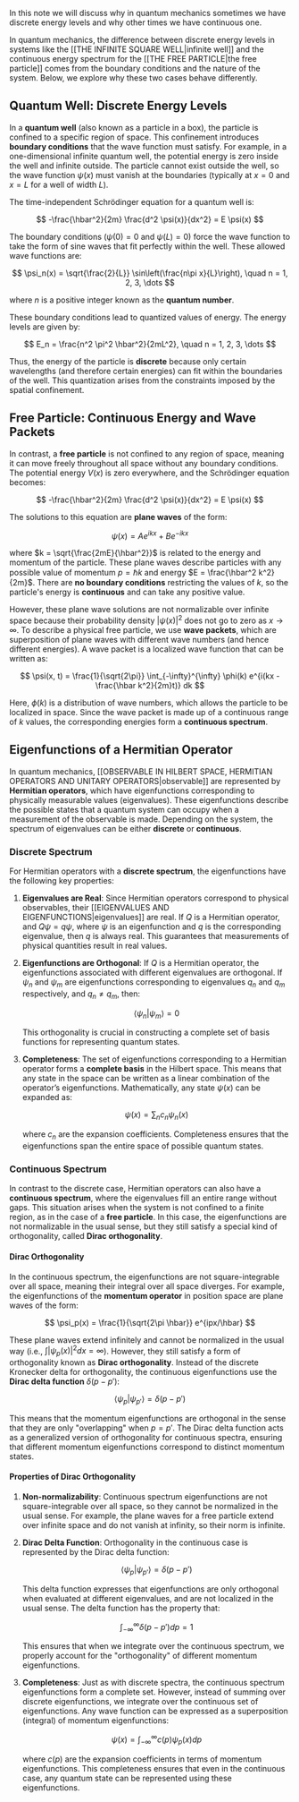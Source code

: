 In this note we will discuss why in quantum mechanics sometimes we have discrete energy levels and why other times we have continuous one.

In quantum mechanics, the difference between discrete energy levels in systems like the [[THE INFINITE SQUARE WELL|infinite well]] and the continuous energy spectrum for the [[THE FREE PARTICLE|the free particle]] comes from the boundary conditions and the nature of the system. Below, we explore why these two cases behave differently.
## Quantum Well: Discrete Energy Levels

In a **quantum well** (also known as a particle in a box), the particle is confined to a specific region of space. This confinement introduces **boundary conditions** that the wave function must satisfy. For example, in a one-dimensional infinite quantum well, the potential energy is zero inside the well and infinite outside. The particle cannot exist outside the well, so the wave function $\psi(x)$ must vanish at the boundaries (typically at $x = 0$ and $x = L$ for a well of width $L$).

The time-independent Schrödinger equation for a quantum well is:

$$
-\frac{\hbar^2}{2m} \frac{d^2 \psi(x)}{dx^2} = E \psi(x)
$$

The boundary conditions ($\psi(0) = 0$ and $\psi(L) = 0$) force the wave function to take the form of sine waves that fit perfectly within the well. These allowed wave functions are:

$$
\psi_n(x) = \sqrt{\frac{2}{L}} \sin\left(\frac{n\pi x}{L}\right), \quad n = 1, 2, 3, \dots
$$

where $n$ is a positive integer known as the **quantum number**.

These boundary conditions lead to quantized values of energy. The energy levels are given by:

$$
E_n = \frac{n^2 \pi^2 \hbar^2}{2mL^2}, \quad n = 1, 2, 3, \dots
$$

Thus, the energy of the particle is **discrete** because only certain wavelengths (and therefore certain energies) can fit within the boundaries of the well. This quantization arises from the constraints imposed by the spatial confinement.

## Free Particle: Continuous Energy and Wave Packets

In contrast, a **free particle** is not confined to any region of space, meaning it can move freely throughout all space without any boundary conditions. The potential energy $V(x)$ is zero everywhere, and the Schrödinger equation becomes:

$$
-\frac{\hbar^2}{2m} \frac{d^2 \psi(x)}{dx^2} = E \psi(x)
$$

The solutions to this equation are **plane waves** of the form:

$$
\psi(x) = Ae^{ikx} + Be^{-ikx}
$$

where $k = \sqrt{\frac{2mE}{\hbar^2}}$ is related to the energy and momentum of the particle. These plane waves describe particles with any possible value of momentum $p = \hbar k$ and energy $E = \frac{\hbar^2 k^2}{2m}$. There are **no boundary conditions** restricting the values of $k$, so the particle's energy is **continuous** and can take any positive value.

However, these plane wave solutions are not normalizable over infinite space because their probability density $|\psi(x)|^2$ does not go to zero as $x \to \infty$. To describe a physical free particle, we use **wave packets**, which are superposition of plane waves with different wave numbers (and hence different energies). A wave packet is a localized wave function that can be written as:

$$
\psi(x, t) = \frac{1}{\sqrt{2\pi}} \int_{-\infty}^{\infty} \phi(k) e^{i(kx - \frac{\hbar k^2}{2m}t)} dk
$$

Here, $\phi(k)$ is a distribution of wave numbers, which allows the particle to be localized in space. Since the wave packet is made up of a continuous range of $k$ values, the corresponding energies form a **continuous spectrum**.
## Eigenfunctions of a Hermitian Operator

In quantum mechanics, [[OBSERVABLE IN HILBERT SPACE, HERMITIAN OPERATORS AND UNITARY OPERATORS|observable]] are represented by **Hermitian operators**, which have eigenfunctions corresponding to physically measurable values (eigenvalues). These eigenfunctions describe the possible states that a quantum system can occupy when a measurement of the observable is made. Depending on the system, the spectrum of eigenvalues can be either **discrete** or **continuous**. 
### Discrete Spectrum

For Hermitian operators with a **discrete spectrum**, the eigenfunctions have the following key properties:

1. **Eigenvalues are Real**: Since Hermitian operators correspond to physical observables, their [[EIGENVALUES AND EIGENFUNCTIONS|eigenvalues]] are real. If $Q$ is a Hermitian operator, and $Q\psi = q\psi$, where $\psi$ is an eigenfunction and $q$ is the corresponding eigenvalue, then $q$ is always real. This guarantees that measurements of physical quantities result in real values.

2. **Eigenfunctions are Orthogonal**: If $Q$ is a Hermitian operator, the eigenfunctions associated with different eigenvalues are orthogonal. If $\psi_n$ and $\psi_m$ are eigenfunctions corresponding to eigenvalues $q_n$ and $q_m$ respectively, and $q_n \neq q_m$, then:

   $$
   \langle \psi_n | \psi_m \rangle = 0
   $$

   This orthogonality is crucial in constructing a complete set of basis functions for representing quantum states.

3. **Completeness**: The set of eigenfunctions corresponding to a Hermitian operator forms a **complete basis** in the Hilbert space. This means that any state in the space can be written as a linear combination of the operator’s eigenfunctions. Mathematically, any state $\psi(x)$ can be expanded as:

   $$
   \psi(x) = \sum_n c_n \psi_n(x)
   $$

   where $c_n$ are the expansion coefficients. Completeness ensures that the eigenfunctions span the entire space of possible quantum states.
### Continuous Spectrum

In contrast to the discrete case, Hermitian operators can also have a **continuous spectrum**, where the eigenvalues fill an entire range without gaps. This situation arises when the system is not confined to a finite region, as in the case of a **free particle**. In this case, the eigenfunctions are not normalizable in the usual sense, but they still satisfy a special kind of orthogonality, called **Dirac orthogonality**.
#### Dirac Orthogonality

In the continuous spectrum, the eigenfunctions are not square-integrable over all space, meaning their integral over all space diverges. For example, the eigenfunctions of the **momentum operator** in position space are plane waves of the form:

$$
\psi_p(x) = \frac{1}{\sqrt{2\pi \hbar}} e^{ipx/\hbar}
$$

These plane waves extend infinitely and cannot be normalized in the usual way (i.e., $\int |\psi_p(x)|^2 dx = \infty$). However, they still satisfy a form of orthogonality known as **Dirac orthogonality**. Instead of the discrete Kronecker delta for orthogonality, the continuous eigenfunctions use the **Dirac delta function** $\delta(p - p')$:

$$
\langle \psi_p | \psi_{p'} \rangle = \delta(p - p')
$$

This means that the momentum eigenfunctions are orthogonal in the sense that they are only "overlapping" when $p = p'$. The Dirac delta function acts as a generalized version of orthogonality for continuous spectra, ensuring that different momentum eigenfunctions correspond to distinct momentum states.

#### Properties of Dirac Orthogonality

1. **Non-normalizability**: Continuous spectrum eigenfunctions are not square-integrable over all space, so they cannot be normalized in the usual sense. For example, the plane waves for a free particle extend over infinite space and do not vanish at infinity, so their norm is infinite.

2. **Dirac Delta Function**: Orthogonality in the continuous case is represented by the Dirac delta function:

   $$
   \langle \psi_p | \psi_{p'} \rangle = \delta(p - p')
   $$

   This delta function expresses that eigenfunctions are only orthogonal when evaluated at different eigenvalues, and are not localized in the usual sense. The delta function has the property that:

   $$
   \int_{-\infty}^{\infty} \delta(p - p') dp = 1
   $$

   This ensures that when we integrate over the continuous spectrum, we properly account for the "orthogonality" of different momentum eigenfunctions.

3. **Completeness**: Just as with discrete spectra, the continuous spectrum eigenfunctions form a complete set. However, instead of summing over discrete eigenfunctions, we integrate over the continuous set of eigenfunctions. Any wave function can be expressed as a superposition (integral) of momentum eigenfunctions:

   $$
   \psi(x) = \int_{-\infty}^{\infty} c(p) \psi_p(x) dp
   $$

   where $c(p)$ are the expansion coefficients in terms of momentum eigenfunctions. This completeness ensures that even in the continuous case, any quantum state can be represented using these eigenfunctions.


